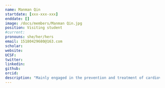 ```yaml
---
name: Manman Qin
startdate: [xxx-xxx-xxx]
enddate: []
image: /docs/members/Manman Qin.jpg
position: Visiting student 
#current:
pronouns: she/her/hers
email: 15180429680@163.com
scholar: 
website:
UCSF:
twitter: 
linkedin:
github:
orcid: 
description: "Mainly engaged in the prevention and treatment of cardiovascular diseases by traditional Chinese medicine and the metabonomics analysis of biological samples based on EESI-MS. Additionally, She presided over 8 projects at the provincial and university levels and published 29 papers and one textbook, 18 of which are SCI and Peking University Chinese core articles. Moreover, she won the first prize of Jiangxi Medical Science and Technology Award, the Outstanding Poster Award of BCEIA International Conference, and the first prize for Young Teachers Competition of Jiangxi University of Chinese Medicine. Guided students to win 1 national bronze award in innovation and entrepreneurship competition, 1 provincial gold award, 1 silver award, 2 bronze awards, and 3 university level awards."
---
```


